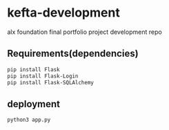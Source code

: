# kefta-development
alx foundation final portfolio project development repo

## Requirements(dependencies)
```bash
pip install Flask
pip install Flask-Login
pip install Flask-SQLAlchemy
```

## deployment
```bash
python3 app.py
```